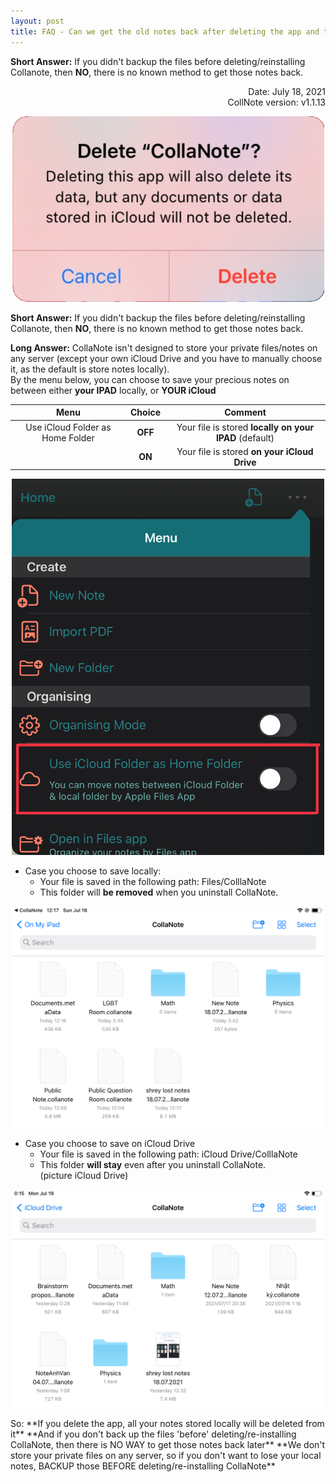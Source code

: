 ```yaml
---
layout: post
title: FAQ - Can we get the old notes back after deleting the app and then reinstall it?
---
```

**Short Answer:** If you didn't backup the files before deleting/reinstalling Collanote, then **NO**, there is no known method to get those notes back.  

<p align="right">
Date: July 18, 2021<br>
CollNote version: v1.1.13<br>   
</p>
<p align="center"> <img width="500" src="https://raw.githubusercontent.com/collanotewiki/collanotewiki.github.io/main/images/deletecollanote.png" alt="Uninstall-CollaNote"> </p>



**Short Answer:** If you didn't backup the files before deleting/reinstalling Collanote, then **NO**, there is no known method to get those notes back.  

**Long Answer:** CollaNote isn't designed to store your private files/notes on any server (except your own iCloud Drive and you have to manually choose it, as the default is store notes locally).  
By the menu below, you can choose to save your precious notes on between either **your IPAD** locally, or **YOUR iCloud**  

| Menu                             | Choice             | Comment                                                    |
|:--------------------------------:|:------------------:|:----------------------------------------------------------:|
| Use iCloud Folder as Home Folder | <b>OFF</b>        | Your file is stored  <b>locally on your IPAD</b>   (default)|
|                                  | <b>ON</b>         | Your file is stored  <b>on your iCloud Drive</b>            |

<p align="center"> <img width="500" src="https://raw.githubusercontent.com/collanotewiki/collanotewiki.github.io/main/images/UseIcloudFolder.jpeg" alt="change-CollaNote-store-path"> </p>

- Case you choose to save locally:  
  - Your file is saved in the following path: Files/ColllaNote  
  - This folder will **be removed** when you uninstall CollaNote.  
<p align="center"> <img width="500" src="https://raw.githubusercontent.com/collanotewiki/collanotewiki.github.io/main/images/path-local.jpeg" alt="store-CollaNote-local"> </p>

- Case you choose to save on iCloud Drive  
  - Your file is saved in the following path: iCloud Drive/ColllaNote  
  - This folder **will stay** even after you uninstall CollaNote.  
(picture iCloud Drive)
<p align="center"> <img width="500" src="https://raw.githubusercontent.com/collanotewiki/collanotewiki.github.io/main/images/path-icloud.jpeg" alt="store-CollaNote-iCloudDrive"></p>
So:
**If you delete the app, all your notes stored locally will be deleted from it**  
**And if you don't back up the files 'before' deleting/re-installing CollaNote, then there is NO WAY to get those notes back later**
**We don't store your private files on any server, so if you don't want to lose your local notes, BACKUP those BEFORE deleting/re-installing CollaNote**
